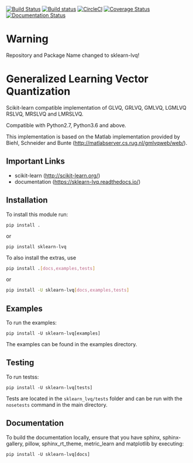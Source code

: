 [![Build Status](https://travis-ci.org/MrNuggelz/sklearn-lvq.svg?branch=stable)](https://travis-ci.org/MrNuggelz/sklearn-lvq)
[![Build status](https://ci.appveyor.com/api/projects/status/qiwkue1x5lgll382?svg=true)](https://ci.appveyor.com/project/MrNuggelz/sklearn-glvq)
[![CircleCI](https://circleci.com/gh/MrNuggelz/sklearn-lvq.svg?style=shield)](https://circleci.com/gh/MrNuggelz/sklearn-lvq)
[![Coverage Status](https://coveralls.io/repos/github/MrNuggelz/sklearn-lvq/badge.svg)](https://coveralls.io/github/MrNuggelz/sklearn-lvq)
[![Documentation Status](https://readthedocs.org/projects/sklearn-lvq/badge/?version=stable)](https://sklearn-lvq.readthedocs.io/en/stable/?badge=stable)
# Warning

Repository and Package Name changed to sklearn-lvq!

# Generalized Learning Vector Quantization
Scikit-learn compatible implementation of GLVQ, GRLVQ, GMLVQ, LGMLVQ
RSLVQ, MRSLVQ and LMRSLVQ.

Compatible with Python2.7, Python3.6 and above.

This implementation is based on the Matlab implementation
provided by Biehl, Schneider and Bunte (http://matlabserver.cs.rug.nl/gmlvqweb/web/).

## Important Links
- scikit-learn (http://scikit-learn.org/)
- documentation (https://sklearn-lvq.readthedocs.io/)

## Installation
To install this module run:
```
pip install .
```
or
```
pip install sklearn-lvq
```

To also install the extras, use
```bash
pip install .[docs,examples,tests]
```
or
```bash
pip install -U sklearn-lvq[docs,examples,tests]
```

## Examples
To run the examples:
```
pip install -U sklearn-lvq[examples]
```
The examples can be found in the examples directory.

## Testing
To run testss:
```
pip install -U sklearn-lvq[tests]
```
Tests are located in the `sklearn_lvq/tests` folder
and can be run with the `nosetests` command in the main directory.

## Documentation
To build the documentation locally, ensure that you have sphinx, sphinx-gallery,
pillow, sphinx_rt_theme, metric_learn and matplotlib by executing:

```
pip install -U sklearn-lvq[docs]
```
